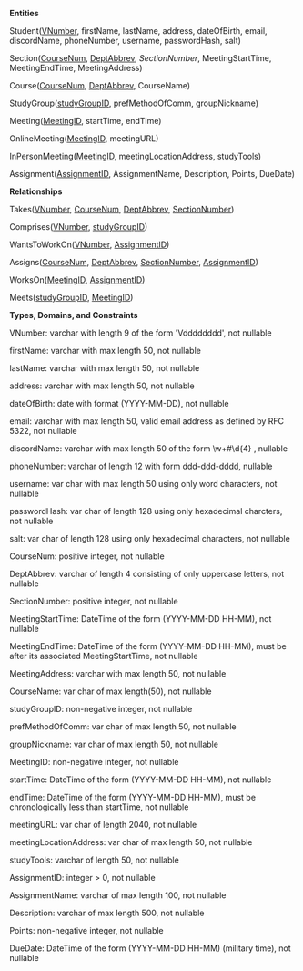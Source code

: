 **Entities**

Student(<ins>VNumber</ins>, firstName, lastName, address, dateOfBirth, email, discordName, phoneNumber, username, passwordHash, salt)

Section(<ins>CourseNum</ins>, <ins>DeptAbbrev</ins>, *SectionNumber*, MeetingStartTime, MeetingEndTime, MeetingAddress)

Course(<ins>CourseNum</ins>, <ins>DeptAbbrev</ins>, CourseName)

StudyGroup(<ins>studyGroupID</ins>, prefMethodOfComm, groupNickname)

Meeting(<ins>MeetingID</ins>, startTime, endTime)

OnlineMeeting(<ins>MeetingID</ins>, meetingURL)

InPersonMeeting(<ins>MeetingID</ins>, meetingLocationAddress, studyTools)

Assignment(<ins>AssignmentID</ins>, AssignmentName, Description, Points, DueDate)

**Relationships**

Takes(<ins>VNumber</ins>, <ins>CourseNum</ins>, <ins>DeptAbbrev</ins>, <ins>SectionNumber</ins>)

Comprises(<ins>VNumber</ins>, <ins>studyGroupID</ins>)

WantsToWorkOn(<ins>VNumber</ins>, <ins>AssignmentID</ins>)

Assigns(<ins>CourseNum</ins>, <ins>DeptAbbrev</ins>, <ins>SectionNumber</ins>, <ins>AssignmentID</ins>)

WorksOn(<ins>MeetingID</ins>, <ins>AssignmentID</ins>)

Meets(<ins>studyGroupID</ins>, <ins>MeetingID</ins>)

**Types, Domains, and Constraints**

VNumber: varchar with length 9 of the form 'Vdddddddd', not nullable

firstName: varchar with max length 50, not nullable

lastName: varchar with max length 50, not nullable

address: varchar with max length 50, not nullable 

dateOfBirth: date with format (YYYY-MM-DD), not nullable

email: varchar with max length 50, valid email address as defined by RFC 5322, not nullable

discordName: varchar with max length 50 of the form \w+#\d{4} , nullable

phoneNumber: varchar of length 12 with form ddd-ddd-dddd, nullable

username: var char with max length 50 using only word characters, not nullable

passwordHash: var char of length 128 using only hexadecimal charcters, not nullable

salt: var char of length 128 using only hexadecimal characters, not nullable

CourseNum: positive integer, not nullable

DeptAbbrev: varchar of length 4 consisting of only uppercase letters, not nullable

SectionNumber: positive integer, not nullable

MeetingStartTime: DateTime of the form (YYYY-MM-DD HH-MM), not nullable

MeetingEndTime:  DateTime of the form (YYYY-MM-DD HH-MM), must be after its associated MeetingStartTime, not nullable

MeetingAddress: varchar with max length 50, not nullable 

CourseName: var char of max length(50), not nullable

studyGroupID: non-negative integer, not nullable

prefMethodOfComm: var char of max length 50, not nullable

groupNickname: var char of max length 50, not nullable

MeetingID: non-negative integer, not nullable

startTime: DateTime of the form (YYYY-MM-DD HH-MM), not nullable

endTime:  DateTime of the form (YYYY-MM-DD HH-MM), must be chronologically less than startTime, not nullable

meetingURL: var char of length 2040, not nullable

meetingLocationAddress: var char of max length 50, not nullable

studyTools: varchar of length 50, not nullable

AssignmentID: integer > 0, not nullable

AssignmentName: varchar of max length 100, not nullable

Description: varchar of max length 500, not nullable

Points: non-negative integer, not nullable

DueDate: DateTime of the form (YYYY-MM-DD HH-MM) (military time), not nullable
